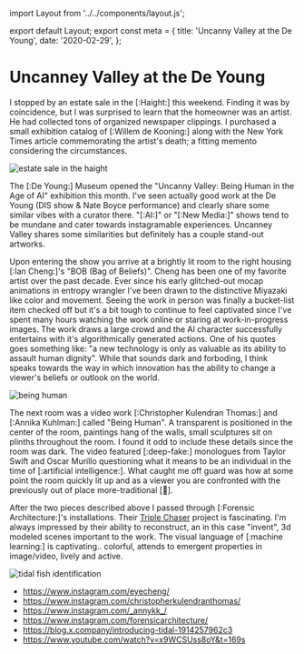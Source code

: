 import Layout from '../../components/layout.js';

export default Layout;
export const meta = {
title: 'Uncanny Valley at the De Young',
date: '2020-02-29',
};

# Uncanney Valley at the De Young

I stopped by an estate sale in the [:Haight:] this weekend. Finding it was by coincidence, but I was surprised
to learn that the homeowner was an artist. He had collected tons of organized newspaper clippings. I purchased
a small exhibition catalog of [:Willem de Kooning:] along with the New York Times article commemorating the
artist's death; a fitting memento considering the circumstances.

![estate sale in the haight](/images/estate-sale-haight.jpg)

The [:De Young:] Museum opened the "Uncanny Valley: Being Human in the Age of AI" exhibition this month. I've seen
actually good work at the De Young (DIS show & Nate Boyce performance) and clearly share some similar vibes with a
curator there. "[:AI:]" or "[:New Media:]" shows tend to be mundane and cater towards instagramable experiences.
Uncanney Valley shares some similarities but definitely has a couple stand-out artworks.

Upon entering the show you arrive at a brightly lit room to the right housing [:Ian Cheng:]'s "BOB (Bag of Beliefs)".
Cheng has been one of my favorite artist over the past decade. Ever since his early glitched-out mocap animations
in entropy wrangler I've been drawn to the distinctive Miyazaki like color and movement. Seeing the work in person
was finally a bucket-list item checked off but it's a bit tough to continue to feel captivated since I've spent many
hours watching the work online or staring at work-in-progress images. The work draws a large crowd and the AI
character successfully entertains with it's algorithmically generated actions. One of his quotes goes something like:
"a new technology is only as valuable as its ability to assault human dignity". While that sounds dark and forboding,
I think speaks towards the way in which innovation has the ability to change a viewer's beliefs or outlook on the
world.

![being human](/images/being-human.jpg)

The next room was a video work [:Christopher Kulendran Thomas:] and [:Annika Kuhlman:] called "Being Human". A
transparent is positioned in the center of the room, paintings hang of the walls, small sculptures sit on plinths
throughout the room. I found it odd to include these details since the room was dark. The video featured [:deep-fake:]
monologues from Taylor Swift and Oscar Murillo questioning what it means to be an individual in the time of [:artificial intelligence:].
What caught me off guard was how at some point the room quickly lit up and as a viewer you are confronted with the
previously out of place more-traditional [:art:].

After the two pieces described above I passed through [:Forensic Architecture:]'s installations. Their
[Triple Chaser](https://forensic-architecture.org/investigation/triple-chaser) project is fascinating. I'm always impressed
by their ability to reconstruct, an in this case "invent", 3d modeled scenes important to the work. The visual language
of [:machine learning:] is captivating.. colorful, attends to emergent properties in image/video, lively and active.

![tidal fish identification](/images/tidal-fish-school-identification.gif)

- https://www.instagram.com/eyecheng/
- https://www.instagram.com/christopherkulendranthomas/
- https://www.instagram.com/_annykk_/
- https://www.instagram.com/forensicarchitecture/
- https://blog.x.company/introducing-tidal-1914257962c3
- https://www.youtube.com/watch?v=x9WCSUss8oY&t=169s
